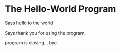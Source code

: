<h1>The Hello-World Program</h1>
<p>Says hello to the world</p>
<p>Says thank you for using the program,</p>
<p>program is closing... bye.</p>
